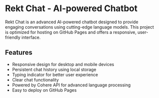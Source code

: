 # Rekt Chat - AI-powered Chatbot

Rekt Chat is an advanced AI-powered chatbot designed to provide engaging conversations using cutting-edge language models. This project is optimized for hosting on GitHub Pages and offers a responsive, user-friendly interface.

## Features

- Responsive design for desktop and mobile devices
- Persistent chat history using local storage
- Typing indicator for better user experience
- Clear chat functionality
- Powered by Cohere API for advanced language processing
- Easy to deploy on GitHub Pages
